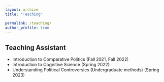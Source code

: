 ```yaml
---
layout: archive
title: "Teaching"

permalink: /teaching/
author_profile: true
---
```

## Teaching Assistant

* Introduction to Comparative Politics (Fall 2021, Fall 2022)
* Introduction to Cognitive Science (Spring 2022)
* Understanding Political Controversies (Undergraduate methods) (Spring 2023)